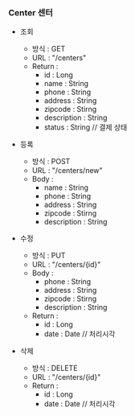 ### Center 센터

* 조회

    - 방식 : GET 
    - URL : "/centers"
    - Return :
        - id : Long
        - name : String
        - phone : String
        - address : String
        - zipcode : Stirng
        - description : String
        - status : String // 결제 상태


* 등록

    - 방식 : POST 
    - URL : "/centers/new"
    - Body : 
        - name : String
        - phone : String
        - address : String
        - zipcode : Stirng
        - description : String
        
* 수정

    - 방식 : PUT 
    - URL : "/centers/{id}"
    - Body : 
        - phone : String
        - address : String
        - zipcode : Stirng
        - description : String
    - Return :
        - id : Long 
        - date : Date // 처리시각 
        
* 삭제

    - 방식 : DELETE 
    - URL : "/centers/{id}"
    - Return :
        - id : Long 
        - date : Date // 처리시각 
